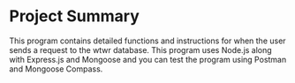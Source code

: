 # Project Summary

This program contains detailed functions and instructions for when the user sends a request to the wtwr database.
This program uses Node.js along with Express.js and Mongoose and you can test the program using Postman and Mongoose Compass.
